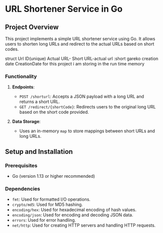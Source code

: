 # URL Shortener Service in Go

## Project Overview

This project implements a simple URL shortener service using Go. It allows users to shorten long URLs and redirect to the actual URLs based on short codes.

struct Url
ID(unique)
Actual URL-
Short URL-actual url :short gareko creation date
CreationDate
for this project i am storing in the run time memory 


### Functionality

1. **Endpoints**:

   - `POST /shorturl`: Accepts a JSON payload with a long URL and returns a short URL.
   - `GET /redirect/{shortCode}`: Redirects users to the original long URL based on the short code provided.

2. **Data Storage**:
   - Uses an in-memory `map` to store mappings between short URLs and long URLs.

## Setup and Installation

### Prerequisites

- Go (version 1.13 or higher recommended)

### Dependencies

- `fmt`: Used for formatted I/O operations.
- `crypto/md5`: Used for MD5 hashing.
- `encoding/hex`: Used for hexadecimal encoding of hash values.
- `encoding/json`: Used for encoding and decoding JSON data.
- `errors`: Used for error handling.
- `net/http`: Used for creating HTTP servers and handling HTTP requests.
